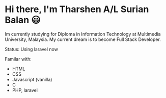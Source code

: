 <h1>Hi there, I'm Tharshen A/L Surian Balan 😃</h1>

Im currently studying for Diploma in Information Technology at Multimedia University, Malaysia. 
My current dream is to become Full Stack Developer.  

Status: Using laravel now
  
 Familar with:
  - HTML
  - CSS 
  - Javascript (vanilla)
  - C
  - PHP, laravel 
  



<!---
Tharshen2124/Tharshen2124 is a ✨ special ✨ repository because its `README.md` (this file) appears on your GitHub profile.
You can click the Preview link to take a look at your changes.
--->
